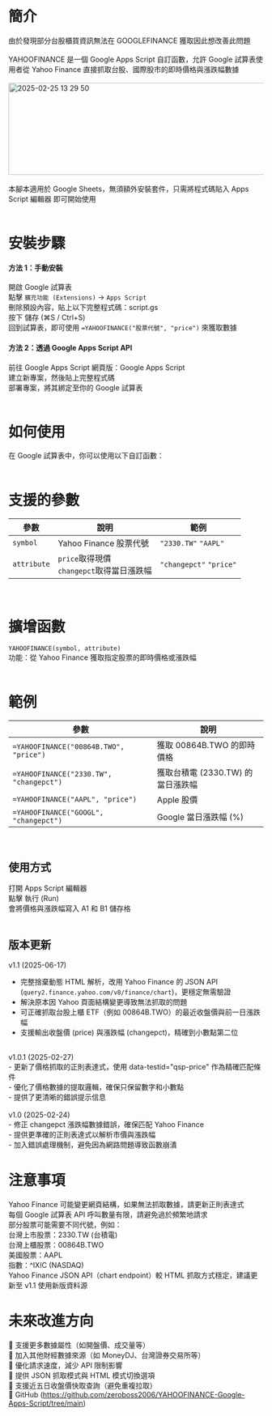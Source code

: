 # 簡介
由於發現部分台股櫃買資訊無法在 GOOGLEFINANCE 獲取因此想改善此問題<br/>
<br/>
YAHOOFINANCE 是一個 Google Apps Script 自訂函數，允許 Google 試算表使用者從 Yahoo Finance 直接抓取台股、國際股市的即時價格與漲跌幅數據<br/>
<br/>
<a data-flickr-embed="true" href="https://www.flickr.com/photos/128548739@N07/54349678688/in/datetaken-public/" title="2025-02-25 13 29 50"><img src="https://live.staticflickr.com/65535/54349678688_77e6554434_o.png" width="541" height="182" alt="2025-02-25 13 29 50"/></a>
<br/>
<br/>
本腳本適用於 Google Sheets，無須額外安裝套件，只需將程式碼貼入 Apps Script 編輯器 即可開始使用<br/>
<br/>
# 安裝步驟
#### 方法 1：手動安裝<br/>
開啟 Google 試算表<br/>
點擊 `擴充功能 (Extensions)` → `Apps Script`<br/>
刪除預設內容，貼上以下完整程式碼：script.gs<br/>
按下 儲存 (⌘S / Ctrl+S)<br/>
回到試算表，即可使用 `=YAHOOFINANCE("股票代號", "price")` 來獲取數據<br/>
#### 方法 2：透過 Google Apps Script API<br/>
前往 Google Apps Script 網頁版：Google Apps Script<br/>
建立新專案，然後貼上完整程式碼<br/>
部署專案，將其綁定至你的 Google 試算表<br/>
<br/>
# 如何使用
在 Google 試算表中，你可以使用以下自訂函數：<br/>
<br/>
# 支援的參數
| 參數 | 說明 | 範例 |
|-------|-------|-------|
| `symbol` | Yahoo Finance 股票代號 | `"2330.TW"` `"AAPL"` |
| `attribute` | `price`取得現價<br/> `changepct`取得當日漲跌幅 | `"changepct"` `"price"` |
<br/>

# 擴增函數
`YAHOOFINANCE(symbol, attribute)`<br/>
功能：從 Yahoo Finance 獲取指定股票的即時價格或漲跌幅<br/>
<br/>

# 範例

| 參數 | 說明 |
|-------|-------|
| `=YAHOOFINANCE("00864B.TWO", "price")` | 獲取 00864B.TWO 的即時價格 |
| `=YAHOOFINANCE("2330.TW", "changepct")` | 獲取台積電 (2330.TW) 的當日漲跌幅 |
| `=YAHOOFINANCE("AAPL", "price")` | Apple 股價 |
| `=YAHOOFINANCE("GOOGL", "changepct")` | Google 當日漲跌幅 (%) |
<br/>

## 使用方式
打開 Apps Script 編輯器<br/>
點擊 執行 (Run)<br/>
會將價格與漲跌幅寫入 A1 和 B1 儲存格<br/>
<br/>

## 版本更新
v1.1 (2025-06-17)<br/>
- 完整捨棄動態 HTML 解析，改用 Yahoo Finance 的 JSON API (`query2.finance.yahoo.com/v8/finance/chart`)，更穩定無需驗證<br/>
- 解決原本因 Yahoo 頁面結構變更導致無法抓取的問題<br/>
- 可正確抓取台股上櫃 ETF（例如 00864B.TWO）的最近收盤價與前一日漲跌幅<br/>
- 支援輸出收盤價 (price) 與漲跌幅 (changepct)，精確到小數點第二位<br/>
<br/>
v1.0.1 (2025-02-27)<br/>
- 更新了價格抓取的正則表達式，使用 data-testid="qsp-price" 作為精確匹配條件<br/>
- 優化了價格數據的提取邏輯，確保只保留數字和小數點<br/>
- 提供了更清晰的錯誤提示信息<br/>
<br/>
v1.0 (2025-02-24)<br/>
- 修正 changepct 漲跌幅數據錯誤，確保匹配 Yahoo Finance<br/>
- 提供更準確的正則表達式以解析市價與漲跌幅<br/>
- 加入錯誤處理機制，避免因為網路問題導致函數崩潰<br/>

# 注意事項
Yahoo Finance 可能變更網頁結構，如果無法抓取數據，請更新正則表達式<br/>
每個 Google 試算表 API 呼叫數量有限，請避免過於頻繁地請求<br/>
部分股票可能需要不同代號，例如：<br/>
台灣上市股票：2330.TW (台積電)<br/>
台灣上櫃股票：00864B.TWO<br/>
美國股票：AAPL<br/>
指數：^IXIC (NASDAQ)<br/>
Yahoo Finance JSON API（chart endpoint）較 HTML 抓取方式穩定，建議更新至 v1.1 使用新版資料源


# 未來改進方向
📌 支援更多數據屬性（如開盤價、成交量等）<br/>
📌 加入其他財經數據來源（如 MoneyDJ、台灣證券交易所等）<br/>
📌 優化請求速度，減少 API 限制影響<br/>
📌 提供 JSON 抓取模式與 HTML 模式切換選項<br/>
📌 支援近五日收盤價快取查詢（避免重複拉取）<br/>
🔗 GitHub (https://github.com/zeroboss2006/YAHOOFINANCE-Google-Apps-Script/tree/main)<br/>


